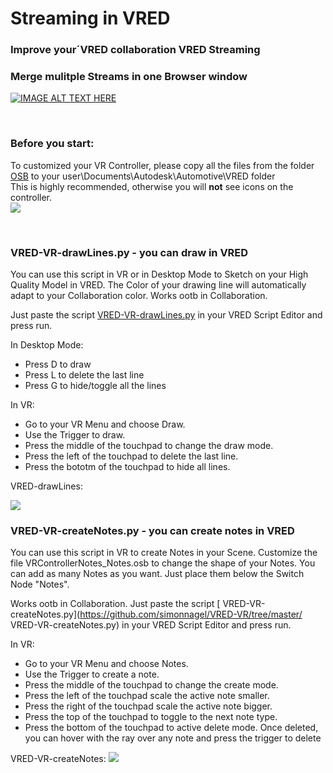 # Streaming in VRED
### Improve your´VRED collaboration VRED Streaming

### Merge mulitple Streams in one Browser window

[![IMAGE ALT TEXT HERE](https://img.youtube.com/vi/iLiqdhMNMyY/0.jpg)](https://www.youtube.com/watch?v=iLiqdhMNMyY)


<br>



### Before you start:
To customized your VR Controller, please copy all the files from the folder [OSB](https://github.com/simonnagel/VRED-VR/tree/master/OSB) to your user\Documents\Autodesk\Automotive\VRED folder
<br>
This is highly recommended, otherwise you will __not__ see icons on the controller.
<br>
![](images/VRED-VR-ScreenshotOsbFiles.png)

<br>

### VRED-VR-drawLines.py - you can draw in VRED
You can use this script in VR or in Desktop Mode to Sketch on your High Quality Model in VRED.
The Color of your drawing line will automatically adapt to your Collaboration color.
Works ootb in Collaboration.

Just paste the script [VRED-VR-drawLines.py](https://github.com/simonnagel/VRED-VR/tree/master/VRED-VR-drawLines.py) in your VRED Script Editor and press run.

In Desktop Mode: 
- Press D to draw
- Press L to delete the last line 
- Press G to hide/toggle all the lines 

In VR: 
- Go to your VR Menu and choose Draw. 
- Use the Trigger to draw.
- Press the middle of the touchpad to change the draw mode.
- Press the left of the touchpad to delete the last line.
- Press the bototm of the touchpad to hide all lines.

VRED-drawLines:

![](images/VRED-VR-drawLines2.gif)


### VRED-VR-createNotes.py - you can create notes in VRED
You can use this script in VR to create Notes in your Scene. 
Customize the file VRControllerNotes_Notes.osb to change the shape of your Notes. You can add as many Notes as you want. Just place them below the Switch Node "Notes".

Works ootb in Collaboration.
Just paste the script [ VRED-VR-createNotes.py](https://github.com/simonnagel/VRED-VR/tree/master/ VRED-VR-createNotes.py) in your VRED Script Editor and press run.


In VR: 
- Go to your VR Menu and choose Notes.
- Use the Trigger to create a note.
- Press the middle of the touchpad to change the create mode.
- Press the left of the touchpad scale the active note smaller.
- Press the right of the touchpad scale the active note bigger.
- Press the top of the touchpad to toggle to the next note type.
- Press the bottom of the touchpad to active delete mode. Once deleted, you can hover with the ray over any note and press the trigger to delete

VRED-VR-createNotes:
![](images/VRED-VR-createNotes.gif)
